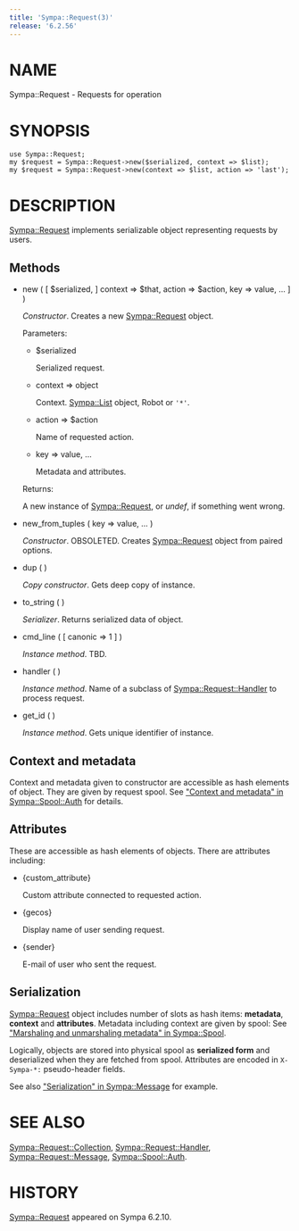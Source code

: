 ```yaml
---
title: 'Sympa::Request(3)'
release: '6.2.56'
---
```


# NAME

Sympa::Request - Requests for operation

# SYNOPSIS

    use Sympa::Request;
    my $request = Sympa::Request->new($serialized, context => $list);
    my $request = Sympa::Request->new(context => $list, action => 'last');

# DESCRIPTION

[Sympa::Request](./Sympa-Request.3.md) implements serializable object representing requests by
users.

## Methods

- new ( \[ $serialized, \] context => $that, action => $action,
key => value, ... \] )

    _Constructor_.
    Creates a new [Sympa::Request](./Sympa-Request.3.md) object.

    Parameters:

    - $serialized

        Serialized request.

    - context => object

        Context.  [Sympa::List](./Sympa-List.3.md) object, Robot or `'*'`.

    - action => $action

        Name of requested action.

    - key => value, ...

        Metadata and attributes.

    Returns:

    A new instance of [Sympa::Request](./Sympa-Request.3.md), or _undef_, if something went wrong.

- new\_from\_tuples ( key => value, ... )

    _Constructor_.
    OBSOLETED.
    Creates [Sympa::Request](./Sympa-Request.3.md) object from paired options.

- dup ( )

    _Copy constructor_.
    Gets deep copy of instance.

- to\_string ( )

    _Serializer_.
    Returns serialized data of object.

- cmd\_line ( \[ canonic => 1 \] )

    _Instance method_.
    TBD.

- handler ( )

    _Instance method_.
    Name of a subclass of [Sympa::Request::Handler](./Sympa-Request-Handler.3.md) to process request.

- get\_id ( )

    _Instance method_.
    Gets unique identifier of instance.

## Context and metadata

Context and metadata given to constructor are accessible as hash elements
of object.
They are given by request spool.
See ["Context and metadata" in Sympa::Spool::Auth](./Sympa-Spool-Auth.3.md#context-and-metadata) for details.

## Attributes

These are accessible as hash elements of objects.
There are attributes including:

- {custom\_attribute}

    Custom attribute connected to requested action.

- {gecos}

    Display name of user sending request.

- {sender}

    E-mail of user who sent the request.

## Serialization

[Sympa::Request](./Sympa-Request.3.md) object includes number of slots as hash items:
**metadata**, **context** and **attributes**.
Metadata including context are given by spool:
See ["Marshaling and unmarshaling metadata" in Sympa::Spool](./Sympa-Spool.3.md#marshaling-and-unmarshaling-metadata).

Logically, objects are stored into physical spool as **serialized form**
and deserialized when they are fetched from spool.
Attributes are encoded in `X-Sympa-*:` pseudo-header fields.

See also ["Serialization" in Sympa::Message](./Sympa-Message.3.md#serialization) for example.

# SEE ALSO

[Sympa::Request::Collection](./Sympa-Request-Collection.3.md),
[Sympa::Request::Handler](./Sympa-Request-Handler.3.md),
[Sympa::Request::Message](./Sympa-Request-Message.3.md),
[Sympa::Spool::Auth](./Sympa-Spool-Auth.3.md).

# HISTORY

[Sympa::Request](./Sympa-Request.3.md) appeared on Sympa 6.2.10.
